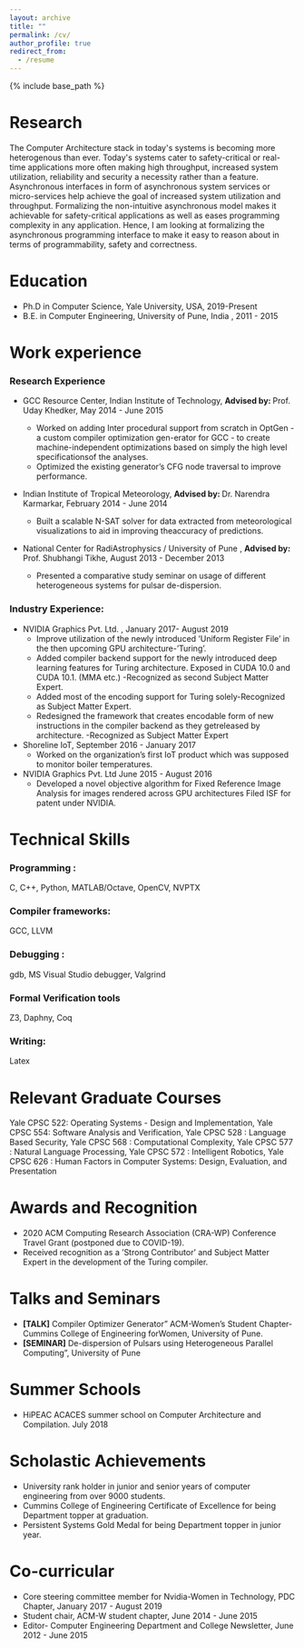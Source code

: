 ```yaml
---
layout: archive
title: ""
permalink: /cv/
author_profile: true
redirect_from:
  - /resume
---
```


{% include base_path %}

Research
======
The Computer Architecture stack in today's systems is becoming more heterogenous than ever. Today's systems cater to safety-critical or real-time applications more often making high throughput, increased system utilization, reliability and security a necessity rather than a feature. Asynchronous interfaces in form of asynchronous system services or micro-services help achieve the goal of increased system utilization and throughput. Formalizing the non-intuitive asynchronous model makes it achievable for safety-critical applications as well as eases programming complexity in any application. Hence, I am looking at formalizing the asynchronous programming interface to make it easy to reason about in terms of programmability, safety and correctness.


Education
======
* Ph.D in Computer Science, Yale University, USA,           <emphasize> 2019-Present </emphasize>
* B.E. in Computer Engineering, University of Pune, India ,  <emphasize> 2011 - 2015  </emphasize>


Work experience
======
### Research Experience
* GCC Resource Center, Indian Institute of Technology, <strong> Advised by: </strong> Prof. Uday Khedker, <emphasize> May 2014 - June 2015 </emphasize>
  * Worked on adding Inter procedural support from scratch in OptGen - a custom compiler optimization gen-erator for GCC - to create machine-independent optimizations based on simply the high level specificationsof the analyses.
  * Optimized the existing generator’s CFG node traversal to improve performance.

* Indian Institute of Tropical Meteorology, <strong> Advised by: </strong> Dr. Narendra Karmarkar, <emphasize> February 2014 - June 2014 </emphasize>
  * Built  a  scalable  N-SAT  solver  for  data  extracted  from  meteorological  visualizations  to  aid  in  improving  theaccuracy of predictions.
  
* National Center for RadiAstrophysics / University of Pune ,  <strong> Advised by: </strong> Prof. Shubhangi Tikhe, <emphasize> August 2013 - December 2013 </emphasize>
  * Presented a comparative study seminar on usage of different heterogeneous systems for pulsar de-dispersion.
  
### Industry Experience:
  * NVIDIA Graphics Pvt. Ltd. ,  <emphasize> January 2017- August 2019  </emphasize>
    * Improve utilization of the newly introduced ’Uniform Register File’ in the then upcoming GPU architecture-’Turing’.
    * Added compiler backend support for the newly introduced deep learning features for Turing architecture.  Exposed in CUDA 10.0 and CUDA 10.1.  (MMA etc.)  -Recognized as second Subject Matter Expert.
    * Added most of the encoding support for Turing solely-Recognized as Subject Matter Expert.
    * Redesigned the framework that creates encodable form of new instructions in the compiler backend as they getreleased by architecture.  -Recognized as Subject Matter Expert
  * Shoreline IoT,  <emphasize> September 2016 - January 2017  </emphasize>
    * Worked on the organization’s first IoT product which was supposed to monitor boiler temperatures.
  * NVIDIA Graphics Pvt. Ltd <emphasize> June 2015 - August 2016 </emphasize>
    * Developed  a  novel  objective  algorithm  for  Fixed  Reference  Image  Analysis  for  images  rendered  across  GPU architectures Filed ISF for patent under NVIDIA.
    
  
Technical Skills
======
### Programming :
 C, C++, Python, MATLAB/Octave, OpenCV, NVPTX
### Compiler frameworks:
GCC, LLVM
### Debugging : 
 gdb, MS Visual Studio debugger, Valgrind
### Formal Verification tools
 Z3, Daphny, Coq
### Writing:
  Latex


Relevant Graduate Courses
================
Yale CPSC 522: Operating Systems - Design and Implementation, Yale CPSC 554: Software Analysis and Verification, Yale CPSC 528 : Language Based Security, Yale CPSC 568 : Computational Complexity, Yale CPSC 577 : Natural Language Processing, Yale CPSC 572 : Intelligent Robotics, Yale CPSC 626 : Human Factors in Computer Systems: Design, Evaluation, and Presentation

Awards and Recognition
======
 * 2020 ACM Computing Research Association (CRA-WP) Conference Travel Grant (postponed due to COVID-19).
 * Received recognition as a ’Strong Contributor’ and Subject Matter Expert in the development of the Turing compiler.
 
Talks and Seminars
======
 * <strong>[TALK]</strong> Compiler Optimizer Generator” ACM-Women’s Student Chapter-Cummins College of Engineering forWomen, University of Pune.
 * <strong>[SEMINAR]</strong> De-dispersion of Pulsars using Heterogeneous Parallel Computing”, University of Pune
  
Summer Schools
======
* HiPEAC ACACES summer school on Computer Architecture and Compilation. <emphasize> July 2018 </emphasize>

Scholastic Achievements
=======================
* University rank holder in junior and senior years of computer engineering from over 9000 students.
* Cummins College of Engineering Certificate of Excellence for being Department topper at graduation.
* Persistent Systems Gold Medal for being Department topper in junior year.

Co-curricular
=============
* Core steering committee member for Nvidia-Women in Technology, PDC Chapter, <emphasize> January 2017 - August 2019 </emphasize>
* Student chair, ACM-W student chapter, <emphasize> June 2014 - June 2015 </emphasize>
* Editor- Computer Engineering Department and College Newsletter, <emphasize> June 2012 - June 2015 </emphasize>

